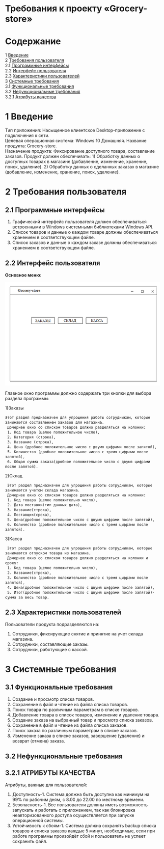 
# Требования к проекту «Grocery-store»

# Содержание
1 [Введение](#intro)  
2 [Требования пользователя](#user_requirements)  
2.1 [Программные интерфейсы](#software_interfaces)  
2.2 [Интерфейс пользователя](#user_interface)  
2.3 [Характеристики пользователей](#user_specifications)    
3 [Системные требования](#system_requirements)  
3.1 [Функциональные требования](#functional_requirements)  
3.2 [Нефункциональные требования](#non-functional_requirements)  
3.2.1 [Атрибуты качества](#quality_attributes)  
 
<a name="intro"/>

# 1 Введение

Тип приложения: Насыщенное клиентское Desktop-приложение с подключения к сети.  
Целевая операционная система: Windows 10 Домашняя. 
Название продукта: Grocery-store.  
Назначение продукта: Фиксирование доступного товара, составление заказов.  Продукт должен обеспечивать: 1) Обработку данных о доступных товарах в магазине (добавление, изменение, хранение, поиск, удаление). 2) Обработку данных о сделанных заказах в магазине (добавление, изменение, хранение, поиск, удаление).

<a name="user_requirements"/>

# 2 Требования пользователя

<a name="software_interfaces"/>

## 2.1 Программные интерфейсы
1) Графический интерфейс пользователя должен обеспечиваться встроенными в Windows системными библиотеками Windows API.
2) Список товаров и данные о каждом товаре должны обеспечиваться хранением в соответствующем файле. 
3) Список заказов и данные о каждом заказе должны обеспечиваться хранением в соответствующем файле.

<a name="user_interface"/>

## 2.2 Интерфейс пользователя

**Основное меню:**


![Основное меню](https://github.com/MaksimLT94/grocery-store/blob/master/Requirements/menu.png)

 Главное окно программы должно содержать три кнопки для выбора раздела программы: 
  
  1)Заказы
    
    Этот раздел предназначен для упрощения работы сотрудникам, которые занимаются составлением заказов для магазина.
     Дочернее окно со списком товаров должно разделяться на колонки: 
     1. Код товара (целое положительное число),  
     2. Категория (строка),  
     3. Название (строка),  
     4. Цена (дробное положительное число с двумя цифрами после запятой),
     5. Количество (дробное положительное число с тремя цифрами после запятой),
     6. Общая сумма заказа(дробное положительное число с двумя цифрами после запятой).
     
     
   2)Склад
   
     Этот раздел предназначен для упрощения работы сотрудникам, которые занимаются учетом склада магазина.
     Дочернее окно со списком товаров должно разделяться на колонки: 
     1. Код товара (целое положительно число),
     2. Дата поставки(тип данных дата),
     3. Название(строка),
     4. Поставщик(срока),
     5. Цена(дробное положительное число с двумя цифрами после запятой),
     6. Количество (дробное положительное число с тремя цифрами после запятой).
     
     
   3)Касса
   
     Этот раздел предназначен для упрощения работы сотрудникам, которые занимаются отпуском товара из магазина.
     Дочернее окно со списком товаров должно разделяться на колонки и сроку:
     1. Код товара (целое положительно число),
     2. Название(строка),
     3. Количество (дробное положительное число с тремя цифрами после запятой),
     4. Цена(дробное положительное число с двумя цифрами после запятой),
     5. Итог(дробное положительное число с двумя цифрами после запятой)-сумма за весь товар.
<a name="user_specifications"/>

## 2.3 Характеристики пользователей
Пользователи продукта подразделяются на: 
1) Сотрудники, фиксирующие снятие и принятие на учет склада магазина.
2) Сотрудники, составляющие заказы.
3) Сотрудники, работующие с кассой.

<a name="assumptions_and_dependencies"/>

<a name="system_requirements"/> 

# 3 Системные требования

<a name="functional_requirements"/>

## 3.1 Функциональные требования
1) Создание и просмотр списка товаров.
2) Сохранение в файл и чтение из файла списка товаров. 
3) Поиск товара по различным параметрам в списке товаров. 
4) Добавление товара в список товаров, изменение и удаление товара. 
5) Создание заказа на выбранный товар и просмотр списка заказов. 
6) Сохранение в файл и чтение из файла списка заказов. 
7) Поиск заказа по различным параметрам в списке заказов. 
8) Изменение заказа в списке заказов, завершение (удаление) и возврат (отмена) заказа. 

<a name="non-functional_requirements"/>

## 3.2 Нефункциональные требования

<a name="quality_attributes"/>

## 3.2.1 АТРИБУТЫ КАЧЕСТВА

Атрибуты, важные для пользователей:
1) Доступность-1. Система должна быть доступна как минимум на 99% по рабочим дням, с 8.00 до 22.00 по местному времени.
2) Безопасность-1. Все пользователи должны иметь возможность запускать и работать с приложением, так как блокировка неавторизованного доступа осуществляется при запуске операционной системы. 
3) Устойчивость к сбоям-1. Система должна сохранять backup списка товаров и списка заказов каждые 5 минут, необходимые, если при работе программы произойдёт сбой и пользователь не успеет сохранить файл.

